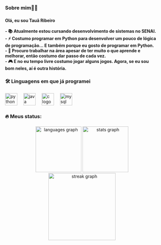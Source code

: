 <h3 align="left">Sobre mim👩‍💻</h3>

###

<h4 align="left">Olá, eu sou Tauã Ribeiro<br><br>- 📚 Atualmente estou cursando desenvolvimento de sistemas no SENAI.<br>- ⚡ Costumo programar em Python para desenvolver um pouco de lógica de programação... E também porque eu gosto de programar em Python. <br> - 🔭 Procuro trabalhar na área apesar de ter muito o que aprende e melhorar, então costumo dar passo de cada vez.<br>- 🎮 E no eu tempo livre costumo jogar alguns jogos.  Agora, se eu sou bom neles, aí é outra história.</h4>

###

<h3 align="left">🛠 Linguagens em que já programei</h3>

###

<div align="left">
  <img src="https://cdn.jsdelivr.net/gh/devicons/devicon/icons/python/python-original.svg" height="40" alt="python logo"  />
  <img width="12" />
  <img src="https://cdn.jsdelivr.net/gh/devicons/devicon/icons/java/java-original.svg" height="40" alt="java logo"  />
  <img width="12" />
  <img src="https://cdn.jsdelivr.net/gh/devicons/devicon/icons/c/c-original.svg" height="40" alt="c logo"  />
  <img width="12" />
  <img src="https://skillicons.dev/icons?i=mysql" height="40" alt="mysql logo"  />
</div>

###

<h3 align="left">🔥   Meus status:</h3>

###

<div align="center">
  <img src="https://github-readme-stats.vercel.app/api/top-langs?username=TauaRibeiro&locale=pt-br&hide_title=false&layout=compact&card_width=320&langs_count=4&theme=dracula&hide_border=false&order=2" height="150" alt="languages graph"  />
  <img src="https://github-readme-stats.vercel.app/api?username=TauaRibeiro&hide_title=false&hide_rank=false&show_icons=true&include_all_commits=true&count_private=true&disable_animations=false&theme=dracula&locale=pt-br&hide_border=false&order=1" height="150" alt="stats graph"  />
  <img src="https://streak-stats.demolab.com?user=TauaRibeiro&locale=pt-br&mode=daily&theme=dracula&hide_border=false&border_radius=5&order=3" height="220" alt="streak graph"  />
</div>

###


